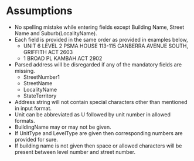 # Assumptions


- No spelling mistake while entering fields except Building Name, Street Name and Suburb(LocalityName).
- Each field is provided in the same order as provided in examples below,
  + UNIT 6 LEVEL 2 PSMA HOUSE 113-115 CANBERRA AVENUE SOUTH, GRIFFITH ACT 2603
  + 1 BROAD PL KAMBAH ACT 2902
- Parsed address will be disregarded if any of the mandatory fields are missing.
  + StreetNumber1
  + StreetName
  + LocalityName
  + StateTerritory
- Address string will not contain special characters other than mentioned in input format.
- Unit can be abbreviated as U followed by unit number in allowed formats.
- BuildingName may or may not be given.
- If UnitType and LevelType are given then corresponding numbers are provided for sure. 
- If building name is not given then space or allowed characters will be present between level number and street number.